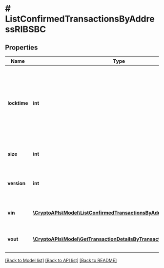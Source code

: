 # # ListConfirmedTransactionsByAddressRIBSBC

## Properties

Name | Type | Description | Notes
------------ | ------------- | ------------- | -------------
**locktime** | **int** | Represents the locktime on the transaction on the specific blockchain, i.e. the blockheight at which the transaction is valid. |
**size** | **int** | Represents the total size of this transaction. |
**version** | **int** | Represents the transaction&#39;s version number. |
**vin** | [**\CryptoAPIs\Model\ListConfirmedTransactionsByAddressRIBSBCVin[]**](ListConfirmedTransactionsByAddressRIBSBCVin.md) | Represents the transaction inputs. |
**vout** | [**\CryptoAPIs\Model\GetTransactionDetailsByTransactionIDRIBSBCVout[]**](GetTransactionDetailsByTransactionIDRIBSBCVout.md) | Represents the transaction outputs. | [optional]

[[Back to Model list]](../../README.md#models) [[Back to API list]](../../README.md#endpoints) [[Back to README]](../../README.md)
